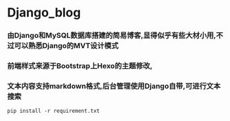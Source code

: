 # Django_blog

### 由Django和MySQL数据库搭建的简易博客,显得似乎有些大材小用,不过可以熟悉Django的MVT设计模式
### 前端样式来源于Bootstrap上Hexo的主题修改,
### 文本内容支持markdown格式,后台管理使用Django自带,可进行文本搜索

`pip install -r requirement.txt`



